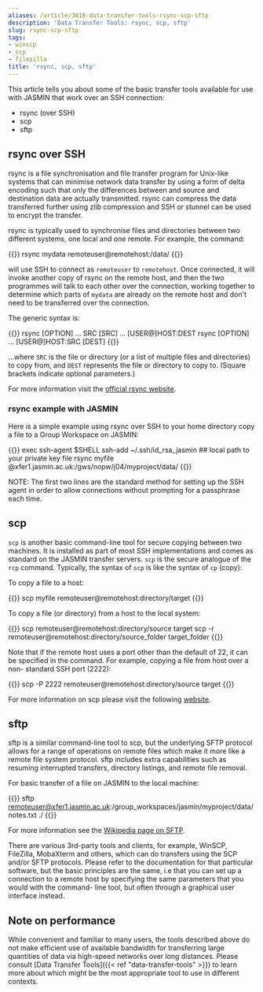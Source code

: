 ```yaml
---
aliases: /article/3810-data-transfer-tools-rsync-scp-sftp
description: 'Data Transfer Tools: rsync, scp, sftp'
slug: rsync-scp-sftp
tags:
- winscp
- scp
- filezilla
title: 'rsync, scp, sftp'
---
```


This article tells you about some of the basic transfer tools available for
use with JASMIN that work over an SSH connection:

- rsync (over SSH)
- scp
- sftp

## rsync over SSH

rsync is a file synchronisation and file transfer program for Unix-like
systems that can minimise network data transfer by using a form of delta
encoding such that only the differences between and source and destination
data are actually transmitted. rsync can compress the data transferred further
using zlib compression and SSH or stunnel can be used to encrypt the transfer.

rsync is typically used to synchronise files and directories between two
different systems, one local and one remote. For example, the command:

{{<command user="localuser" host="localhost">}}
rsync mydata remoteuser@remotehost:/data/
{{</command>}}

will use SSH to connect as `remoteuser` to `remotehost`. Once connected, it will
invoke another copy of rsync on the remote host, and then the two programmes
will talk to each other over the connection, working together to determine
which parts of `mydata` are already on the remote host and don't need to be
transferred over the connection.

The generic syntax is:

{{<command>}}
rsync [OPTION] ... SRC [SRC] ... [USER@]HOST:DEST
rsync [OPTION] ... [USER@]HOST:SRC [DEST]
{{</command>}}

...where `SRC` is the file or directory (or a list of multiple files and
directories) to copy from, and `DEST` represents the file or directory to copy
to. (Square brackets indicate optional parameters.)

For more information visit the [official rsync
website](http://rsync.samba.org/).

### rsync example with JASMIN

Here is a simple example using rsync over SSH to your home directory copy a file to a Group
Workspace on JASMIN:

{{<command user="localuser" host="localhost">}}
exec ssh-agent $SHELL
ssh-add ~/.ssh/id_rsa_jasmin  ## local path to your private key file
rsync myfile <username>@xfer1.jasmin.ac.uk:/gws/nopw/j04/myproject/data/
{{</command>}}

NOTE: The first two lines are the standard method for setting up the SSH agent
in order to allow connections without prompting for a passphrase each time.

## scp

`scp` is another basic command-line tool for secure copying between two
machines. It is installed as part of most SSH implementations and comes as
standard on the JASMIN transfer servers. `scp` is the secure analogue of the
`rcp` command. Typically, the syntax of `scp` is like the syntax of `cp`
(copy):

To copy a file to a host:

{{<command user="localuser" host="localhost">}}
scp myfile remoteuser@remotehost:directory/target
{{</command>}}

To copy a file (or directory) from a host to the local system:

{{<command user="localuser" host="localhost">}}
scp remoteuser@remotehost:directory/source target
scp -r remoteuser@remotehost:directory/source_folder target_folder
{{</command>}}

Note that if the remote host uses a port other than the default of 22, it can
be specified in the command. For example, copying a file from host over a non-
standard SSH port (2222):

{{<command user="localuser" host="localhost">}}
scp -P 2222 remoteuser@remotehost:directory/source target
{{</command>}}

For more information on scp please visit the following
[website](https://linux.die.net/man/1/scp).

## sftp

sftp is a similar command-line tool to scp, but the underlying SFTP protocol
allows for a range of operations on remote files which make it more like a
remote file system protocol. sftp includes extra capabilities such as resuming
interrupted transfers, directory listings, and remote file removal.

For basic transfer of a file on JASMIN to the local machine:

{{<command user="localuser" host="localhost">}}
sftp remoteuser@xfer1.jasmin.ac.uk:/group_workspaces/jasmin/myproject/data/notes.txt ./
{{</command>}}

For more information see the [Wikipedia page on
SFTP](https://en.wikipedia.org/wiki/SSH_File_Transfer_Protocol).

There are various 3rd-party tools and clients, for example, WinSCP, FileZilla,
MobaXterm and others, which can do transfers using the SCP and/or SFTP
protocols. Please refer to the documentation for that particular software, but
the basic principles are the same, i.e that you can set up a connection to a
remote host by specifying the same parameters that you would with the command-
line tool, but often through a graphical user interface instead.

## Note on performance

While convenient and familiar to many users, the tools described above do not
make efficient use of available bandwidth for transferring large quantities of
data via high-speed networks over long distances. Please consult [Data
Transfer Tools]({{< ref "data-transfer-tools" >}}) to learn more about which
might be the most appropriate tool to use in different contexts.
